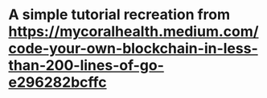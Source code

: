 # A simple tutorial recreation from https://mycoralhealth.medium.com/code-your-own-blockchain-in-less-than-200-lines-of-go-e296282bcffc
